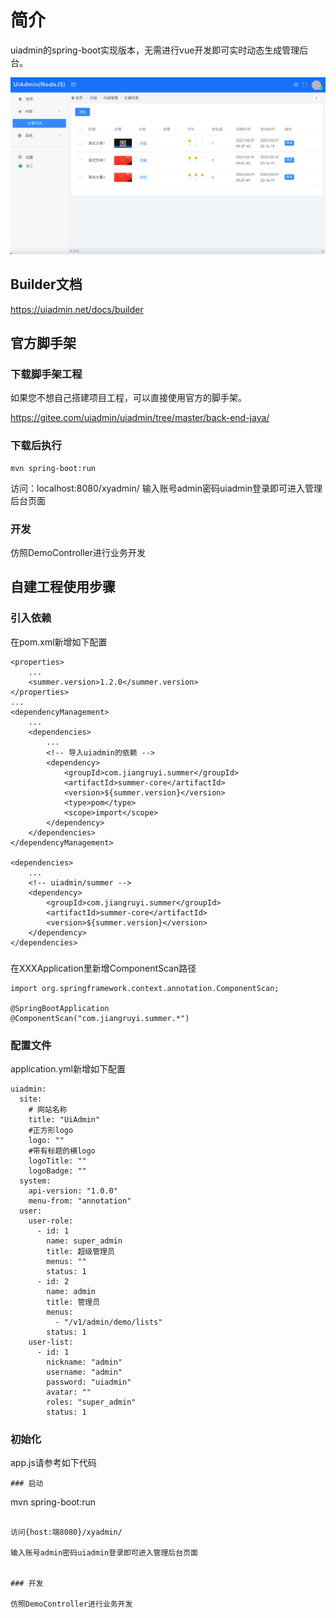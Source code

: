 # 简介

uiadmin的spring-boot实现版本，无需进行vue开发即可实时动态生成管理后台。

![UiAdmin列表](https://raw.githubusercontent.com/ijry/uiadmin/master/back-end-js/uiadmin-express/uiadmin-core/preview/lists.png)

## Builder文档

https://uiadmin.net/docs/builder


## 官方脚手架

### 下载脚手架工程

如果您不想自己搭建项目工程，可以直接使用官方的脚手架。

https://gitee.com/uiadmin/uiadmin/tree/master/back-end-java/

### 下载后执行

```
mvn spring-boot:run
```
访问：localhost:8080/xyadmin/
输入账号admin密码uiadmin登录即可进入管理后台页面


### 开发

仿照DemoController进行业务开发


## 自建工程使用步骤

### 引入依赖

在pom.xml新增如下配置
```
<properties>
    ...
    <summer.version>1.2.0</summer.version>
</properties>
...
<dependencyManagement>
    ...
    <dependencies>
        ...
        <!-- 导入uiadmin的依赖 -->
        <dependency>
            <groupId>com.jiangruyi.summer</groupId>
            <artifactId>summer-core</artifactId>
            <version>${summer.version}</version>
            <type>pom</type>
            <scope>import</scope>
        </dependency>
    </dependencies>
</dependencyManagement>

<dependencies>
    ...
    <!-- uiadmin/summer -->
    <dependency>
        <groupId>com.jiangruyi.summer</groupId>
        <artifactId>summer-core</artifactId>
        <version>${summer.version}</version>
    </dependency>
</dependencies>

```

###

在XXXApplication里新增ComponentScan路径

```
import org.springframework.context.annotation.ComponentScan;

@SpringBootApplication
@ComponentScan("com.jiangruyi.summer.*")
```


### 配置文件

application.yml新增如下配置

```
uiadmin:
  site:
    # 网站名称
    title: "UiAdmin"
    #正方形logo 
    logo: ""
    #带有标题的横logo 
    logoTitle: ""
    logoBadge: ""
  system:
    api-version: "1.0.0"
    menu-from: "annotation"
  user: 
    user-role:
      - id: 1
        name: super_admin
        title: 超级管理员
        menus: ""
        status: 1
      - id: 2
        name: admin
        title: 管理员
        menus:
          - "/v1/admin/demo/lists"
        status: 1
    user-list:
      - id: 1
        nickname: "admin"
        username: "admin"
        password: "uiadmin"
        avatar: ""
        roles: "super_admin"
        status: 1
```

### 初始化
app.js请参考如下代码
```
### 启动

```
mvn spring-boot:run
```

访问{host:端8080}/xyadmin/

输入账号admin密码uiadmin登录即可进入管理后台页面


### 开发

仿照DemoController进行业务开发

